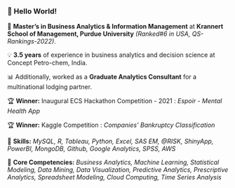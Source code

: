 ### 👋 Hello World!

🔭 **Master’s in Business Analytics & Information Management** at **Krannert School of Management, Purdue University** *(Ranked#6 in USA, QS-Rankings-2022)*.

💡 **3.5 years** of experience in business analytics and decision science at Concept Petro-chem, India.

📊 Additionally, worked as a **Graduate Analytics Consultant** for a multinational lodging partner.

🏆 **Winner:** Inaugural ECS Hackathon Competition - 2021 : *Espoir - Mental Health App*

🏆 **Winner:** Kaggle Competition : *Companies' Bankruptcy Classification*

💪 **Skills:** *MySQL, R, Tableau, Python, Excel, SAS EM, @RISK, ShinyApp, PowerBI, MongoDB, Github, Google Analytics, SPSS, AWS*

💪 **Core Competencies:** *Business Analytics, Machine Learning, Statistical Modeling, Data Mining, Data Visualization, Predictive Analytics, Prescriptive Analytics, Spreadsheet Modeling, Cloud Computing, Time Series Analysis*
